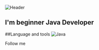 ![Header](https://github.com/Palamarovski/palamarovski/blob/main/assets/imageheader.png)

## I'm beginner Java Developer

##Language and tools 
![Java](https://img.shields.io/badge/Java%20Core-917037?style=for_the_badge&logo=openjdk&LogoColor=D0722B)

Follow me

